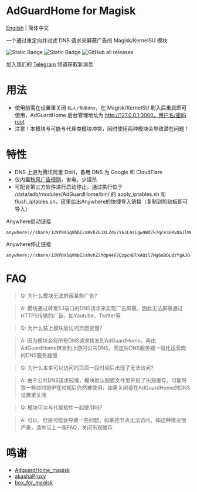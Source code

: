 # AdGuardHome for Magisk
[English](README.md) | 简体中文

一个通过重定向并过滤 DNS 请求来屏蔽广告的 Magisk/KernelSU 模块

![Static Badge](https://img.shields.io/badge/arm--64-support-blue)
![Static Badge](https://img.shields.io/badge/arm--v7-support-blue)
![GitHub all releases](https://img.shields.io/github/downloads/twoone-3/AdguardHome/total)

加入我们的 [Telegram](https://t.me/adguardhome_for_magisk_release) 频道获取新消息

# 用法
- 使用前需在设置里关闭 `私人/专用dns`，在 Magisk/KernelSU 刷入后重启即可使用，AdGuardHome 后台管理地址为 http://127.0.0.1:3000，用户名/密码root
- 注意！本模块与可能与代理类模块冲突，同时使用两种模块会导致潜在问题！

# 特性
- DNS 上游为腾讯阿里 DoH，备用 DNS 为 Google 和 CloudFlare
- 仅内置[秋风广告规则](https://github.com/TG-Twilight/AWAvenue-Ads-Rule)，省电，少误杀
- 可配合第三方软件进行启动停止，通过执行位于 /data/adb/modules/AdGuardHome/bin/ 的 apply_iptables.sh 和 flush_iptables.sh，这里给出Anywhere的快捷导入链接（复制到剪贴板即可导入）

Anywhere启动链接
```
anywhere://share/J2VP8X5qVhbI2sRvhZ6JXLZdx7Y6JLmsCgw9Wd7k7qce3ERvOaJlWHt61Y8oalvceraVdBkTbIymWLyhgxRQLeICFi3/GKuZYkqPJ3A6WQ8+xW4nTvmC9SwzER2X/9PFEtjgZsphvy2R8suN6BOE3Pm10gwmsdoLwCuLxs0uIA2VmP25Ur1GHTCogIgJoWBpJpz0QT1/LvBtNXXdFwkilQNF8VvcKAO3cgKns+I3hUk0T2rbsjVfj4UwxgYxi5Yg9yiV53hOzIzVZ9uZki3uy6TNTnThFXM+Hg88m8dron/cJM9Qg5Y979j0YTVrA9XakpnXKlF7UvaDM85FSjXZpkXCzbn00lWcvQ==
```
Anywhere停止链接
```
anywhere://share/J2VP8X5qVhbI2sRvhZ2hdp4467QzpcHDlkAQil7Mg6oDOLdzYgAJO+9fKKenP2M28XWZ71jveGDq1E/sCmMAhBqd5N04LZkJp0EYtrFp7Vw9xPsYBhlmwlaKWljr9iIAMGWOulpW7Zzhm/tpfaDIKjweOGfIsONgcoWq89Idmb215WTrhfju+OeoNqDicBqrOLI5iyI8fTCQifRm7m7hq53WMgN/BoYbWnyE34AeVO2hq5btVggCTBGunrftXnlweSY4ngaN8CmhTlDWQeyjMJRZMooTPHwcQm3fisvBY6McMaVV5lSLHBe+MNaK1EwnzQ0RjNJh/3eoVGQJgUUyN8swAmtakrwaNA==
```

# FAQ
> Q: 为什么模块无法屏蔽某些广告?

> A: 模块通过转发53端口的DNS请求来实现广告屏蔽，因此无法屏蔽通过HTTPS传输的广告，如Youtube、Twitter等

> Q: 为什么装上模块后访问页面变慢?

> A: 因为模块会将所有DNS请求转发到AdGuardHome，再由AdGuardHome转发到上游的公共DNS，而这些DNS服务器一般比运营商的DNS服务器慢

> Q: 为什么本来可以访问的页面一段时间后出现了无法访问?

> A: 由于公共DNS请求较慢，模块默认配置文件里开启了乐观缓存，可能导致一些过时的IP在过期后仍然被使用，如需关闭请在AdGuardHome的DNS设置里关闭

> Q: 模块可以与代理软件一起使用吗?

> A: 可以，但是可能会导致一些问题，如某些节点无法访问，如这种情况很严重，请参见上一条FAQ，关闭乐观缓存

# 鸣谢
- [AdguardHome_magisk](https://github.com/410154425/AdGuardHome_magisk)
- [akashaProxy](https://github.com/ModuleList/akashaProxy)
- [box_for_magisk](https://github.com/taamarin/box_for_magisk)